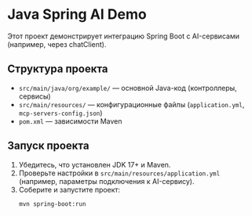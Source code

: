 # Java Spring AI Demo

Этот проект демонстрирует интеграцию Spring Boot с AI-сервисами (например, через chatClient).

## Структура проекта
- `src/main/java/org/example/` — основной Java-код (контроллеры, сервисы)
- `src/main/resources/` — конфигурационные файлы (`application.yml`, `mcp-servers-config.json`)
- `pom.xml` — зависимости Maven

## Запуск проекта
1. Убедитесь, что установлен JDK 17+ и Maven.
2. Проверьте настройки в `src/main/resources/application.yml` (например, параметры подключения к AI-сервису).
3. Соберите и запустите проект:
   ```sh
   mvn spring-boot:run
   ```